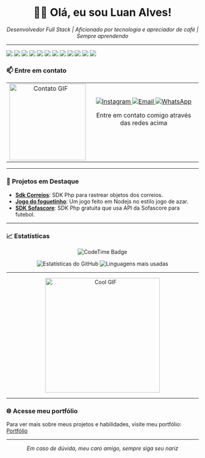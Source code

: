 <h1 align="center">👨‍💻 Olá, eu sou Luan Alves!</h1>

<p align="center">
  <em>Desenvolvedor Full Stack | Aficionado por tecnologia e apreciador de café | Sempre aprendendo</em>
</p>

---

<p align="left">
  <img src="https://img.shields.io/badge/PHP-777BB4?style=flat&logo=php&logoColor=white" />
  <img src="https://img.shields.io/badge/JavaScript-F7DF1E?style=flat&logo=javascript&logoColor=black" />
  <img src="https://img.shields.io/badge/React-61DAFB?style=flat&logo=react&logoColor=black" />
  <img src="https://img.shields.io/badge/Python-3776AB?style=flat&logo=python&logoColor=white" />
  <img src="https://img.shields.io/badge/SQL-4479A1?style=flat&logo=postgresql&logoColor=white" />
  <img src="https://img.shields.io/badge/CSS-1572B6?style=flat&logo=css3&logoColor=white" />
  <img src="https://img.shields.io/badge/HTML-E34F26?style=flat&logo=html5&logoColor=white" />
  <img src="https://img.shields.io/badge/Go-00ADD8?style=flat&logo=go&logoColor=white" />
  <img src="https://img.shields.io/badge/Linux-FCC624?style=flat&logo=linux&logoColor=black" />
  <img src="https://img.shields.io/badge/VSCode-007ACC?style=flat&logo=visual-studio-code&logoColor=white" />
  <img src="https://img.shields.io/badge/Node.js-339933?style=flat&logo=node.js&logoColor=white" />
  <img src="https://img.shields.io/badge/Electron-191970?style=flat&logo=electron&logoColor=white" />
</p>

### 📫 Entre em contato

<table>
  <tr>
    <td valign="top" align="center">
      <img src="https://media.giphy.com/media/A6aHBCFqlE0Rq/giphy.gif" alt="Contato GIF" width="200" />
    </td>
    <td valign="top">
     <p align="center">
        <br />
        <a href="https://www.instagram.com/luan.r.dev/" target="_blank">
          <img src="https://img.shields.io/badge/Instagram-ff0080?style=flat&logo=instagram&logoColor=white" alt="Instagram" />
        </a>
        <a href="mailto:luanalvesnsr@gmail.com">
          <img src="https://img.shields.io/badge/Email-0072c6?style=flat&logo=gmail&logoColor=white" alt="Email" />
        </a>
        <a href="https://wa.me/554598339113" target="_blank">
          <img src="https://img.shields.io/badge/WhatsApp-25D366?style=flat&logo=whatsapp&logoColor=white" alt="WhatsApp" />
        </a>
      </p>
     <p align="center" >
      Entre em contato comigo através das redes acima
     </p>
    </td>
  </tr>
</table>


---

### 🌟 Projetos em Destaque

- **[Sdk Correios](https://github.com/luannsr12/sdkcorreios)**: SDK Php para rastrear objetos dos correios.
- **[Jogo do foguetinho](https://github.com/luannsr12/rocket)**: Um jogo feito em Nodejs no estilo jogo de azar.
- **[SDK Sofascore](https://github.com/luannsr12/lance)**: SDK Php gratuita que usa API da Sofascore para futebol.

---

### 📈 Estatísticas

<p  align="center" >
 <img href="https://codetime.dev" alt="CodeTime Badge" src="https://img.shields.io/endpoint?style=social&color=222&url=https%3A%2F%2Fapi.codetime.dev%2Fshield%3Fid%3D26223%26project%3D%26in=0">
</p>

<p align="center">
  <img src="https://github-readme-stats.vercel.app/api?username=luannsr12&show_icons=true&theme=radical" alt="Estatísticas do GitHub" />
  <img src="https://github-readme-stats.vercel.app/api/top-langs/?username=luannsr12&layout=compact&theme=radical" alt="Linguagens mais usadas" />
</p>

---

<p align="center">
  <img src="https://media.giphy.com/media/l0amJzVHIAfl7jMDos/giphy.gif" alt="Cool GIF" width="300" />
</p>

---

### 🌐 Acesse meu portfólio

Para ver mais sobre meus projetos e habilidades, visite meu portfólio: [Portfólio](https://github.com/luannsr12?tab=repositories)

---

<p align="center">
  <em>Em caso de dúvida, meu caro amigo, sempre siga seu nariz</em>
</p>
